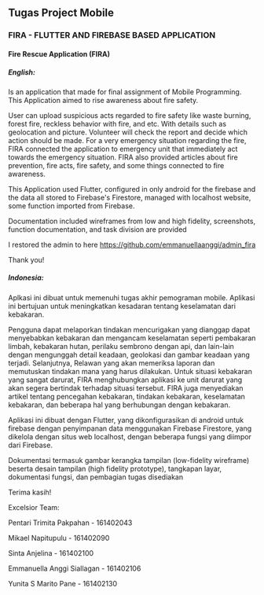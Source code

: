 ## Tugas Project Mobile

### FIRA - FLUTTER AND FIREBASE BASED APPLICATION

#### Fire Rescue Application (FIRA)

##### English:

Is an application that made for final assignment of Mobile Programming. This Application aimed to rise awareness about fire safety. 

User can upload suspicious acts regarded to fire safety like waste burning, forest fire, reckless behavior with fire, and etc. With details such as geolocation and picture. Volunteer will check the report and decide which action should be made.
For a very emergency situation regarding the fire, FIRA connected the application to emergency unit that immediately act towards the emergency situation.
FIRA also provided articles about fire prevention, fire acts, fire safety, and some things connected to fire awareness.

This Application used Flutter, configured in only android for the firebase and the data all stored to Firebase's Firestore, managed with localhost website, some function imported from Firebase.

Documentation included wireframes from low and high fidelity, screenshots, function documentation, and task division are provided

I restored the admin to here https://github.com/emmanuellaanggi/admin_fira

Thank you!

##### Indonesia:

Aplkasi ini dibuat untuk memenuhi tugas akhir pemograman mobile. Aplikasi ini bertujuan untuk meningkatkan kesadaran tentang keselamatan dari kebakaran.

Pengguna dapat melaporkan tindakan mencurigakan yang dianggap dapat menyebabkan kebakaran dan mengancam keselamatan seperti pembakaran limbah, kebakaran hutan, perilaku sembrono dengan api, dan lain-lain dengan mengunggah detail keadaan, geolokasi dan gambar keadaan yang terjadi. Selanjutnya, Relawan yang akan memeriksa laporan dan memutuskan tindakan mana yang harus dilakukan. Untuk situasi kebakaran yang sangat darurat, FIRA menghubungkan aplikasi ke unit darurat yang akan segera bertindak terhadap situasi tersebut. FIRA juga menyediakan artikel tentang pencegahan kebakaran, tindakan kebakaran, keselamatan kebakaran, dan beberapa hal yang berhubungan dengan kebakaran.

Aplikasi ini dibuat dengan Flutter, yang dikonfigurasikan di android untuk firebase dengan penyimpanan data menggunakan Firebase Firestore, yang dikelola dengan situs web localhost, dengan beberapa fungsi yang diimpor dari Firebase.

Dokumentasi termasuk gambar kerangka tampilan (low-fidelity wireframe) beserta desain tampilan (high fidelity prototype),  tangkapan layar, dokumentasi fungsi, dan pembagian tugas disediakan

Terima kasih!




Excelsior Team:


Pentari Trimita Pakpahan - 161402043

Mikael Napitupulu - 161402090

Sinta Anjelina - 161402100 

Emmanuella Anggi Siallagan - 161402106 

Yunita S Marito Pane - 161402130 
